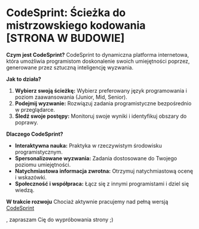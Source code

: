   # CodeSprint: Ścieżka do mistrzowskiego kodowania [STRONA W BUDOWIE]

**Czym jest CodeSprint?**
CodeSprint to dynamiczna platforma internetowa, która umożliwia programistom doskonalenie swoich umiejętności poprzez, generowane przez sztuczną inteligencję wyzwania.

**Jak to działa?**
1. **Wybierz swoją ścieżkę:** Wybierz preferowany język programowania i poziom zaawansowania (Junior, Mid, Senior).
2. **Podejmij wyzwanie:** Rozwiązuj zadania programistyczne bezpośrednio w przeglądarce.
3. **Śledź swoje postępy:** Monitoruj swoje wyniki i identyfikuj obszary do poprawy.

**Dlaczego CodeSprint?**
* **Interaktywna nauka:** Praktyka w rzeczywistym środowisku programistycznym.
* **Spersonalizowane wyzwania:** Zadania dostosowane do Twojego poziomu umiejętności.
* **Natychmiastowa informacja zwrotna:** Otrzymuj natychmiastową ocenę i wskazówki.
* **Społeczność i współpraca:** Łącz się z innymi programistami i dziel się wiedzą.

**W trakcie rozwoju**
Chociaż aktywnie pracujemy nad pełną wersją <a href="https://milekv.github.io/code-sprint/" target="_blank">CodeSprint</a></p>, zapraszam Cię do wypróbowania strony ;) 
